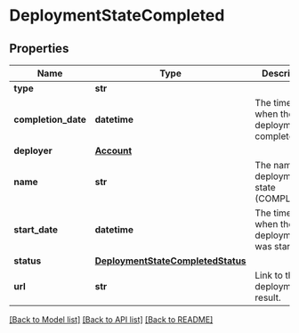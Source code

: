 # DeploymentStateCompleted

## Properties
Name | Type | Description | Notes
------------ | ------------- | ------------- | -------------
**type** | **str** |  | 
**completion_date** | **datetime** | The timestamp when the deployment completed. | [optional] 
**deployer** | [**Account**](Account.md) |  | [optional] 
**name** | **str** | The name of deployment state (COMPLETED). | [optional] 
**start_date** | **datetime** | The timestamp when the deployment was started. | [optional] 
**status** | [**DeploymentStateCompletedStatus**](DeploymentStateCompletedStatus.md) |  | [optional] 
**url** | **str** | Link to the deployment result. | [optional] 

[[Back to Model list]](../README.md#documentation-for-models) [[Back to API list]](../README.md#documentation-for-api-endpoints) [[Back to README]](../README.md)


